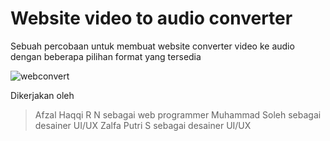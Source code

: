 # Website video to audio converter

Sebuah percobaan untuk membuat website converter video ke audio dengan beberapa pilihan format yang tersedia

![webconvert](https://imgur.com/ba7b3d41-eb78-4e68-9dce-fb57eb07aafb)

Dikerjakan oleh
> Afzal Haqqi R N sebagai web programmer
> Muhammad Soleh sebagai desainer UI/UX
> Zalfa Putri S sebagai desainer UI/UX
